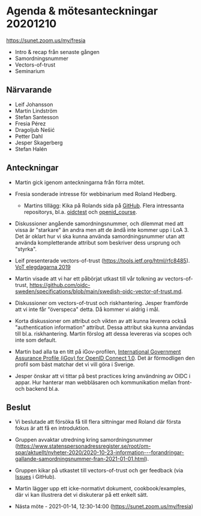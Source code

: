 # Agenda & mötesanteckningar 20201210

https://sunet.zoom.us/my/fresia


* Intro & recap från senaste gången
* Samordningsnummer
* Vectors-of-trust
* Seminarium


## Närvarande

* Leif Johansson
* Martin Lindström
* Stefan Santesson
* Fresia Pérez
* Dragoljub Nešić
* Petter Dahl
* Jesper Skagerberg
* Stefan Halén

## Anteckningar

* Martin gick igenom anteckningarna från förra mötet.

* Fresia sonderade intresse för webbinarium med Roland Hedberg. 

    - Martins tillägg: Kika på Rolands sida på [GitHub](https://github.com/rohe). Flera intressanta repositorys, bl.a. [oidctest](https://github.com/rohe/oidctest) och [openid_course](https://github.com/rohe/openid_course).

* Diskussioner angående samordningsnummer, och dilemmat med att vissa är "starkare" än andra men att de ändå inte kommer upp i LoA 3. Det är oklart hur vi ska kunna använda samordningsnummer utan att använda kompletterande attribut som beskriver dess ursprung och "styrka".

* Leif presenterade vectors-of-trust (https://tools.ietf.org/html/rfc8485). [VoT elegdagarna 2019](https://github.com/oidc-sweden/meeting-minutes/blob/main/20201210/VoT%20elegdagarna%202019.pdf)

* Martin visade att vi har ett påbörjat utkast till vår tolkning av vectors-of-trust, https://github.com/oidc-sweden/specifications/blob/main/swedish-oidc-vector-of-trust.md.

* Diskussioner om vectors-of-trust och riskhantering. Jesper framförde att vi inte får "överspeca" detta. Då kommer vi aldrig i mål.

* Korta diskussioner om attribut och vikten av att kunna leverera också "authentication information" attribut. Dessa attribut ska kunna användas till bl.a. riskhantering. Martin förslog att dessa levereras via scopes och inte som default. 

* Martin bad alla ta en titt på iGov-profilen, [International Government Assurance Profile (iGov) for OpenID Connect 1.0](https://openid.net/specs/openid-igov-openid-connect-1_0.html). Det är förmodligen den profil som bäst matchar det vi vill göra i Sverige.

* Jesper önskar att vi tittar på best practices kring användning av OIDC i appar. Hur hanterar man webbläsaren och kommunikation mellan front- och backend bl.a.

## Beslut 

* Vi beslutade att försöka få till flera sittningar med Roland där första fokus är att få en introduktion.

* Gruppen avvaktar utredning kring samordningsnummer (https://www.statenspersonadressregister.se/root/om-spar/aktuellt/nyheter-2020/2020-10-23-information---forandringar-gallande-samordningsnummer-fran-2021-01-01.html).

* Gruppen kikar på utkastet till vectors-of-trust och ger feedback (via [Issues](https://github.com/oidc-sweden/specifications/issues) i GitHub).

* Martin lägger upp ett icke-normativt dokument, cookbook/examples, där vi kan illustrera det vi diskuterar på ett enkelt sätt.

* Nästa möte - 2021-01-14, 12:30-14:00 (https://sunet.zoom.us/my/fresia)

